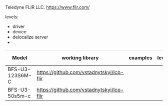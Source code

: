 Teledyne FLIR LLC.
https://www.flir.com/

levels:
- driver
- device
- delocalize server
- 

|Model| working library  |  examples |  level | Date tested | 
|---|---|---|---|---|
|BFS-U3-123S6M-C   |  https://github.com/vstadnytskyi/lcp-flir |   |   |   |
|BFS-U3-50s5m-c   |   https://github.com/vstadnytskyi/lcp-flir |   |   |   |
